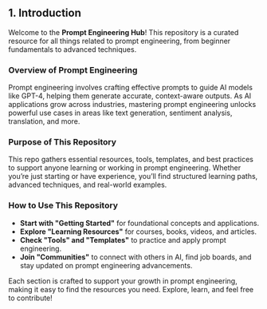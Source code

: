 ## 1. Introduction

Welcome to the **Prompt Engineering Hub**! This repository is a curated resource for all things related to prompt engineering, from beginner fundamentals to advanced techniques.

### Overview of Prompt Engineering
Prompt engineering involves crafting effective prompts to guide AI models like GPT-4, helping them generate accurate, context-aware outputs. As AI applications grow across industries, mastering prompt engineering unlocks powerful use cases in areas like text generation, sentiment analysis, translation, and more.

### Purpose of This Repository
This repo gathers essential resources, tools, templates, and best practices to support anyone learning or working in prompt engineering. Whether you’re just starting or have experience, you’ll find structured learning paths, advanced techniques, and real-world examples.

### How to Use This Repository
- **Start with "Getting Started"** for foundational concepts and applications.
- **Explore "Learning Resources"** for courses, books, videos, and articles.
- **Check "Tools" and "Templates"** to practice and apply prompt engineering.
- **Join "Communities"** to connect with others in AI, find job boards, and stay updated on prompt engineering advancements.

Each section is crafted to support your growth in prompt engineering, making it easy to find the resources you need. Explore, learn, and feel free to contribute!
